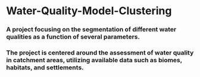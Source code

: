 # Water-Quality-Model-Clustering
### A project focusing on the segmentation of different water qualities as a function of several parameters.
### The project is centered around the assessment of water quality in catchment areas, utilizing available data such as biomes, habitats, and settlements. 
